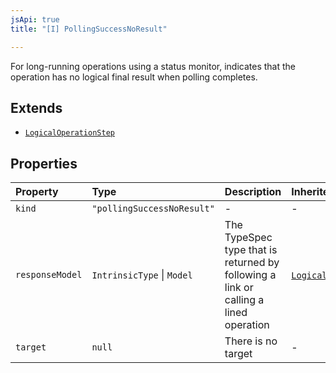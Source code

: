 ```yaml
---
jsApi: true
title: "[I] PollingSuccessNoResult"

---
```

For long-running operations using a status monitor, indicates that
the operation has no logical final result when polling completes.

## Extends

- [`LogicalOperationStep`](LogicalOperationStep.md)

## Properties

| Property | Type | Description | Inherited from |
| :------ | :------ | :------ | :------ |
| `kind` | `"pollingSuccessNoResult"` | - | - |
| `responseModel` | `IntrinsicType` \| `Model` | The TypeSpec type that is returned by following a link or calling a lined operation | [`LogicalOperationStep`](LogicalOperationStep.md).`responseModel` |
| `target` | `null` | There is no target | - |

